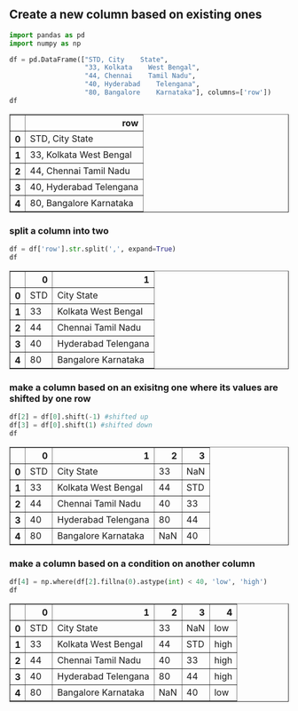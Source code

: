 ## Create a new column based on existing ones


```python
import pandas as pd
import numpy as np
```


```python
df = pd.DataFrame(["STD, City    State",
                   "33, Kolkata    West Bengal",
                   "44, Chennai    Tamil Nadu",
                   "40, Hyderabad    Telengana",
                   "80, Bangalore    Karnataka"], columns=['row'])
df
```




<div>
<style scoped>
    .dataframe tbody tr th:only-of-type {
        vertical-align: middle;
    }

    .dataframe tbody tr th {
        vertical-align: top;
    }

    .dataframe thead th {
        text-align: right;
    }
</style>
<table border="1" class="dataframe">
  <thead>
    <tr style="text-align: right;">
      <th></th>
      <th>row</th>
    </tr>
  </thead>
  <tbody>
    <tr>
      <th>0</th>
      <td>STD, City    State</td>
    </tr>
    <tr>
      <th>1</th>
      <td>33, Kolkata    West Bengal</td>
    </tr>
    <tr>
      <th>2</th>
      <td>44, Chennai    Tamil Nadu</td>
    </tr>
    <tr>
      <th>3</th>
      <td>40, Hyderabad    Telengana</td>
    </tr>
    <tr>
      <th>4</th>
      <td>80, Bangalore    Karnataka</td>
    </tr>
  </tbody>
</table>
</div>



### split a column into two 


```python
df = df['row'].str.split(',', expand=True)
df
```




<div>
<style scoped>
    .dataframe tbody tr th:only-of-type {
        vertical-align: middle;
    }

    .dataframe tbody tr th {
        vertical-align: top;
    }

    .dataframe thead th {
        text-align: right;
    }
</style>
<table border="1" class="dataframe">
  <thead>
    <tr style="text-align: right;">
      <th></th>
      <th>0</th>
      <th>1</th>
    </tr>
  </thead>
  <tbody>
    <tr>
      <th>0</th>
      <td>STD</td>
      <td>City    State</td>
    </tr>
    <tr>
      <th>1</th>
      <td>33</td>
      <td>Kolkata    West Bengal</td>
    </tr>
    <tr>
      <th>2</th>
      <td>44</td>
      <td>Chennai    Tamil Nadu</td>
    </tr>
    <tr>
      <th>3</th>
      <td>40</td>
      <td>Hyderabad    Telengana</td>
    </tr>
    <tr>
      <th>4</th>
      <td>80</td>
      <td>Bangalore    Karnataka</td>
    </tr>
  </tbody>
</table>
</div>



### make a column based on an exisitng one where its values are shifted by one row


```python
df[2] = df[0].shift(-1) #shifted up
df[3] = df[0].shift(1) #shifted down
df
```




<div>
<style scoped>
    .dataframe tbody tr th:only-of-type {
        vertical-align: middle;
    }

    .dataframe tbody tr th {
        vertical-align: top;
    }

    .dataframe thead th {
        text-align: right;
    }
</style>
<table border="1" class="dataframe">
  <thead>
    <tr style="text-align: right;">
      <th></th>
      <th>0</th>
      <th>1</th>
      <th>2</th>
      <th>3</th>
    </tr>
  </thead>
  <tbody>
    <tr>
      <th>0</th>
      <td>STD</td>
      <td>City    State</td>
      <td>33</td>
      <td>NaN</td>
    </tr>
    <tr>
      <th>1</th>
      <td>33</td>
      <td>Kolkata    West Bengal</td>
      <td>44</td>
      <td>STD</td>
    </tr>
    <tr>
      <th>2</th>
      <td>44</td>
      <td>Chennai    Tamil Nadu</td>
      <td>40</td>
      <td>33</td>
    </tr>
    <tr>
      <th>3</th>
      <td>40</td>
      <td>Hyderabad    Telengana</td>
      <td>80</td>
      <td>44</td>
    </tr>
    <tr>
      <th>4</th>
      <td>80</td>
      <td>Bangalore    Karnataka</td>
      <td>NaN</td>
      <td>40</td>
    </tr>
  </tbody>
</table>
</div>



### make a column based on a condition on another column


```python
df[4] = np.where(df[2].fillna(0).astype(int) < 40, 'low', 'high')
df
```




<div>
<style scoped>
    .dataframe tbody tr th:only-of-type {
        vertical-align: middle;
    }

    .dataframe tbody tr th {
        vertical-align: top;
    }

    .dataframe thead th {
        text-align: right;
    }
</style>
<table border="1" class="dataframe">
  <thead>
    <tr style="text-align: right;">
      <th></th>
      <th>0</th>
      <th>1</th>
      <th>2</th>
      <th>3</th>
      <th>4</th>
    </tr>
  </thead>
  <tbody>
    <tr>
      <th>0</th>
      <td>STD</td>
      <td>City    State</td>
      <td>33</td>
      <td>NaN</td>
      <td>low</td>
    </tr>
    <tr>
      <th>1</th>
      <td>33</td>
      <td>Kolkata    West Bengal</td>
      <td>44</td>
      <td>STD</td>
      <td>high</td>
    </tr>
    <tr>
      <th>2</th>
      <td>44</td>
      <td>Chennai    Tamil Nadu</td>
      <td>40</td>
      <td>33</td>
      <td>high</td>
    </tr>
    <tr>
      <th>3</th>
      <td>40</td>
      <td>Hyderabad    Telengana</td>
      <td>80</td>
      <td>44</td>
      <td>high</td>
    </tr>
    <tr>
      <th>4</th>
      <td>80</td>
      <td>Bangalore    Karnataka</td>
      <td>NaN</td>
      <td>40</td>
      <td>low</td>
    </tr>
  </tbody>
</table>
</div>


